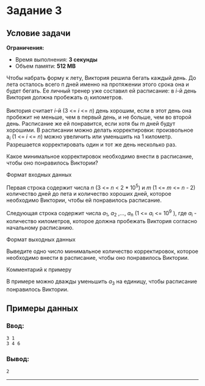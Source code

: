 # Задание 3

## Условие задачи

**Ограничения:**
- Время выполнения: **3 секунды**
- Объем памяти: **512 MB**

Чтобы набрать форму к лету, Виктория решила бегать каждый день. До лета осталось всего п дней именно на протяжении этого срока она и будет бегать. Ее личный тренер уже составил ей расписание: в <i>i</i>-й день Виктория должна пробежать <i>a</i><sub><i>i</i></sub> километров.

Виктория считает <i>i</i>-й (3 <= <i>i</i> <= <i>n</i>) день хорошим, если в этот день она пробежит не меньше, чем в первый день, и не больше, чем во второй день. Расписание же ей понравится, если хотя бы m дней будут хорошими. В расписании можно делать корректировки: произвольное a<sub><i>i</i></sub> (1 <= <i>i</i> <= <i>n</i>) можно увеличить или уменьшить на 1 километр. Разрешается корректировать один и тот же день несколько раз.

Какое минимальное корректировок необходимо внести в расписание, чтобы оно понравилось Виктории?

Формат входных данных

Первая строка содержит числа <i>n</i> (3 <= <i>n</i> < 2 * 10<sup>5</sup>) и <i>m</i> (1 <= <i>m</i> <= <i>n</i> - 2) количество дней до пета и количество хороших дней, которое необходимо Виктории, чтобы ей понравилось расписание.

Следующая строка содержит числа <i>a</i><sub>1</sub>, <i>a</i><sub>2</sub> ,..., <i>a</i><sub>n</sub> (1 <= <i>a</i><sub>i</sub> <= 10<sup>9</sup> ), где <i>а</i><sub>i</sub> - количество километров, которое должна пробежать Виктория согласно начальному расписанию.

Формат выходных данных

Выведите одно число минимальное количество корректировок, которое необходимо внести в расписание, чтобы оно понравилось Виктории.

Комментарий к примеру

В примере можно дважды уменьшить <i>a</i><sub>3</sub> на единицу, чтобы расписание понравилось Виктории.

## Примеры данных

### Ввод:
```
3 1
3 4 6
```

### Вывод:
```
2
```

---